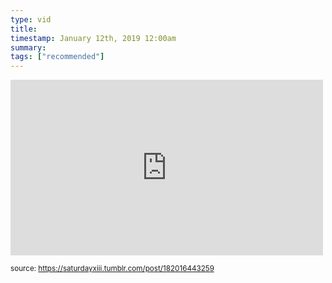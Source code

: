 ```yaml
---
type: vid
title: 
timestamp: January 12th, 2019 12:00am
summary: 
tags: ["recommended"]
---
```

<iframe width="500" height="281"  id="youtube_iframe" src="https://www.youtube.com/embed/LuD2Aa0zFiA?feature=oembed&amp;enablejsapi=1&amp;origin=http://safe.txmblr.com&amp;wmode=opaque" frameborder="0" allow="accelerometer; autoplay; clipboard-write; encrypted-media; gyroscope; picture-in-picture" allowfullscreen></iframe>                    
                                                    
<small>source: https://saturdayxiii.tumblr.com/post/182016443259</small>